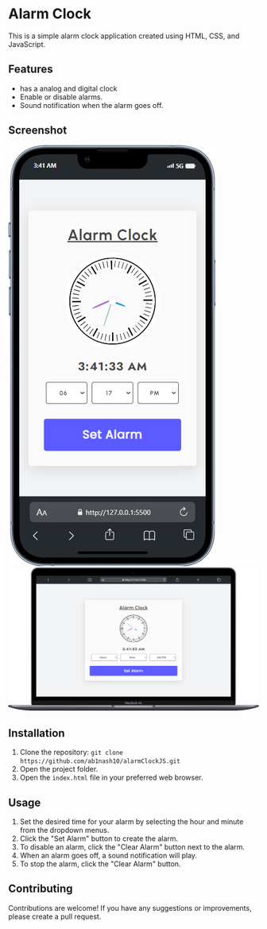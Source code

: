 # Alarm Clock

This is a simple alarm clock application created using HTML, CSS, and JavaScript.

## Features

- has a analog and digital clock
- Enable or disable alarms.
- Sound notification when the alarm goes off.

## Screenshot 

![AlarmClock Screenshot](./assets/resmob.png)
![AlarmClock Screenshot](./assets/laptop.png)


## Installation

1. Clone the repository: `git clone https://github.com/ab1nash10/alarmClockJS.git`
2. Open the project folder.
3. Open the `index.html` file in your preferred web browser.

## Usage

1. Set the desired time for your alarm by selecting the hour and minute from the dropdown menus.
2. Click the "Set Alarm" button to create the alarm.
3. To disable an alarm, click the "Clear Alarm" button next to the alarm.
4. When an alarm goes off, a sound notification will play. 
5. To stop the alarm, click the "Clear Alarm" button.

## Contributing

Contributions are welcome! If you have any suggestions or improvements, please create a pull request.
